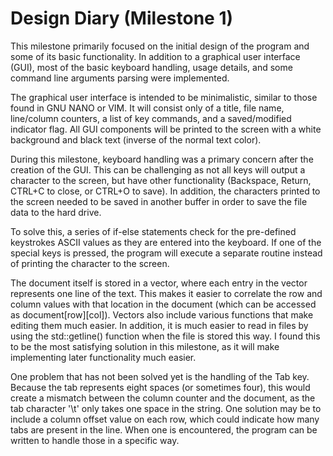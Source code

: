 # Design Diary (Milestone 1)
This milestone primarily focused on the initial design of the program and some of its basic functionality. In addition to a graphical user interface (GUI), most of the basic keyboard handling, usage details, and some command line arguments parsing were implemented.

The graphical user interface is intended to be minimalistic, similar to those found in GNU NANO or VIM. It will consist only of a title, file name, line/column counters, a list of key commands, and a saved/modified indicator flag. All GUI components will be printed to the screen with a white background and black text (inverse of the normal text color).

During this milestone, keyboard handling was a primary concern after the creation of the GUI. This can be challenging as not all keys will output a character to the screen, but have other functionality (Backspace, Return, CTRL+C to close, or CTRL+O to save). In addition, the characters printed to the screen needed to be saved in another buffer in order to save the file data to the hard drive.

To solve this, a series of if-else statements check for the pre-defined keystrokes ASCII values as they are entered into the keyboard. If one of the special keys is pressed, the program will execute a separate routine instead of printing the character to the screen. 

The document itself is stored in a vector<string>, where each entry in the vector represents one line of the text. This makes it easier to correlate the row and column values with that location in the document (which can be accessed as document[row][col]). Vectors also include various functions that make editing them much easier. In addition, it is much easier to read in files by using the std::getline() function when the file is stored this way. I found this to be the most satisfying solution in this milestone, as it will make implementing later functionality much easier.
  
One problem that has not been solved yet is the handling of the Tab key. Because the tab represents eight spaces (or sometimes four), this would create a mismatch between the column counter and the document, as the tab character '\t' only takes one space in the string. One solution may be to include a column offset value on each row, which could indicate how many tabs are present in the line. When one is encountered, the program can be written to handle those in a specific way.
